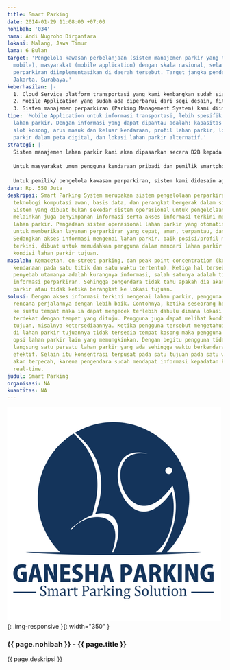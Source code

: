 ```yaml
---
title: Smart Parking
date: 2014-01-29 11:08:00 +07:00
nohibah: '034'
nama: Andi Nugroho Dirgantara
lokasi: Malang, Jawa Timur
lama: 6 Bulan
target: 'Pengelola kawasan perbelanjaan (sistem manajemen parkir yang terpantau via
  mobile), masyarakat (mobile application) dengan skala nasional, selama sistem manajemen
  perparkiran diimplementasikan di daerah tersebut. Target jangka pendek: Bandung,
  Jakarta, Surabaya.'
keberhasilan: |-
  1. Cloud Service platform transportasi yang kami kembangkan sudah siap diakses (online) oleh aplikasi perangkat bergerak yang dikembangkan, dengan seluruh fungsi berjalan lancar sesuai perencanaan teknis.
  2. Mobile Application yang sudah ada diperbarui dari segi desain, fitur, dan fungsionalitas dan akan dimasukkan ke dalam market apps yang belum (Google Play, dll.) karena aplikasi kami multiplatform.
  3. Sistem manajemen perparkiran (Parking Management System) kami diimplementasikan setidaknya di satu titik lagi dengan fungsionalitas berjalan penuh, baik dari segi teknis maupun non teknis.
tipe: 'Mobile Application untuk informasi transportasi, lebih spesifik adalah informasi
  lahan parkir. Dengan informasi yang dapat dipantau adalah: kapasitas lahan, ketersediaan
  slot kosong, arus masuk dan keluar kendaraan, profil lahan parkir, lokasi lahan
  parkir dalam peta digital, dan lokasi lahan parkir alternatif.'
strategi: |-
  Sistem manajemen lahan parkir kami akan dipasarkan secara B2B kepada pengelola gedung perbelanjaan, sekolah, kampus, dan gedung pemerintah. Sedangkan aplikasi perangkat bergerak akan dipromosikan secara digital dan melalui komunitas, serta didistribusikan secara gratis melalui martket apps yang ada (BlackBerry World, Google Play, dll.).

  Untuk masyarakat umum pengguna kendaraan pribadi dan pemilik smartphone, aplikasi kami didistribusikan secara gratis yang dapat diunduh pada market apps dari masing-masing platform smartphone yang ada di pasaran.

  Untuk pemilik/ pengelola kawasan perparkiran, sistem kami didesain agar mudah dipergunakan, multiplatform, legal, dan sesuai dengan standar perencanaan sistem informasi secara global. Kami berencana menciptakan Start Up Company agar service layanan ini dapat berjalan dengan sustainable.
dana: Rp. 550 Juta
deskripsi: Smart Parking System merupakan sistem pengelolaan perparkiran yang menggabungkan
  teknologi komputasi awan, basis data, dan perangkat bergerak dalam sistem perparkiran.
  Sistem yang dibuat bukan sekedar sistem operasional untuk pengelolaan lahan parkir,
  melainkan juga penyimpanan informasi serta akses informasi terkini mengenai kondisi
  lahan parkir. Pengadaan sistem operasional lahan parkir yang otomatis ini bertujuan
  untuk memberikan layanan perparkiran yang cepat, aman, terpantau, dan transparan.
  Sedangkan akses informasi mengenai lahan parkir, baik posisi/profil maupun kondisi
  terkini, dibuat untuk memudahkan pengguna dalam mencari lahan parkir dan memonitor
  kondisi lahan parkir tujuan.
masalah: Kemacetan, on-street parking, dan peak point concentration (konsentrasi kepadatan
  kendaraan pada satu titik dan satu waktu tertentu). Ketiga hal tersebut salah satu
  penyebab utamanya adalah kurangnya informasi, salah satunya adalah tidak adanya
  informasi perparkiran. Sehingga pengendara tidak tahu apakah dia akan dapat slot
  parkir atau tidak ketika berangkat ke lokasi tujuan.
solusi: Dengan akses informasi terkini mengenai lahan parkir, pengguna dapat memutuskan
  rencana perjalannya dengan lebih baik. Contohnya, ketika seseorang hendak pergi
  ke suatu tempat maka ia dapat mengecek terlebih dahulu dimana lokasi lahan parkir
  terdekat dengan tempat yang dituju. Pengguna juga dapat melihat kondisi lahan parkir
  tujuan, misalnya ketersediaannya. Ketika pengguna tersebut mengetahui di awal bahwa
  di lahan parkir tujuannya tidak tersedia tempat kosong maka pengguna dapat mencari
  opsi lahan parkir lain yang memungkinkan. Dengan begitu pengguna tidak perlu mengecek
  langsung satu persatu lahan parkir yang ada sehingga waktu berkendara menjadi lebih
  efektif. Selain itu konsentrasi terpusat pada satu tujuan pada satu waktu diharapkan
  akan terpecah, karena pengendara sudah mendapat informasi kepadatan kendaraan secara
  real-time.
judul: Smart Parking
organisasi: NA
kuantitas: NA
---
```


![034](/static/img/hibahcms/034.png){: .img-responsive }{: width="350" }

### {{ page.nohibah }} - {{ page.title }}

{{ page.deskripsi }}
